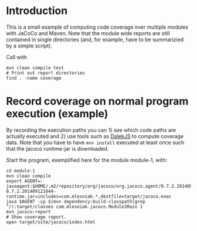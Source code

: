 # Introduction

This is a small example of computing code coverage over multiple modules with JaCoCo and Maven. Note that the module
wide reports are still contained in single directories (and, for example, have to be summarizied by a simple script).

Call with

    mvn clean compile test
    # Print out report directories
    find . -name coverage

# Record coverage on normal program execution (example)

By recording the execution paths you can 1) see which code paths are actually executed and 2) use tools such as
[DalekJS](http://dalekjs.com/) to compute coverage data. Note that you have to have ```mvn install``` executed at
least once such that the jacoco runtime-jar is downloaded.

Start the program, exemplified here for the module module-1, with:

    cd module-1
    mvn clean compile
    export AGENT=-javaagent:$HOME/.m2/repository/org/jacoco/org.jacoco.agent/0.7.2.201409121644/org.jacoco.agent-0.7.2.201409121644-runtime.jar=includes=com.mlesniak.*,destfile=target/jacoco.exec
    java $AGENT -cp $(mvn dependency:build-classpath|grep ^/):target/classes com.mlesniak.jacoco.Module1Main 1
    mvn jacoco:report
    # Show coverage report.
    open target/site/jacoco/index.html


